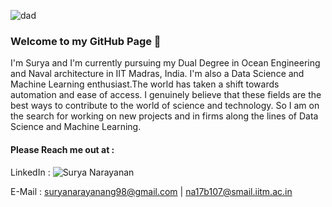 
![dad](https://user-images.githubusercontent.com/64247956/89103314-7a14f780-d42e-11ea-8427-6391335475a9.jpg)

### Welcome to my GitHub Page 👋

I'm Surya and I'm currently pursuing my Dual Degree in Ocean Engineering and Naval architecture in IIT Madras, India. I'm also a Data Science and Machine Learning enthusiast.The world has taken a shift towards automation and ease of access. I genuinely believe that these fields are the best ways to contribute to the world of science and technology. So I am on the search for working on new projects and in firms along the lines of Data Science and Machine Learning.

#### Please Reach me out at :

LinkedIn : ![Surya Narayanan](https://www.linkedin.com/in/surya-narayanan-85602b181/)

E-Mail : suryanarayanang98@gmail.com  |  na17b107@smail.iitm.ac.in
